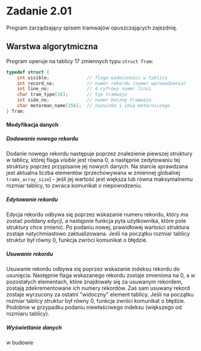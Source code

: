 # Zadanie 2.01
Program zarządzający spisem tramwajów opuszczających zajezdnię.

## Warstwa algorytmiczna
Program operuje na tablicy 17 zmiennych typu `struct Tram`:

```c
typedef struct {
    int visible;              // flaga widoczności w tablicy
    int record_no;            // numer rekordu (numer wprowadzenia)
    int line_no;              // 4-cyfrowy numer linii
    char tram_type[16];       // typ tramwaju
    int side_no;              // numer boczny tramwaju
    char motorman_name[256];  // nazwisko i imię motorniczego
} Tram;
```

#### Modyfikacja danych
##### Dodawanie nowego rekordu
Dodanie nowego rekordu następuje poprzez znalezienie piewszej struktury w tablicy, której flaga *visible* jest równa 0, a następnie zedytowaniu tej struktury poprzez przypisanie jej nowych danych. Na starcie sprawdzana jest aktualna liczba elementów (przechowywana w zmiennej globalnej `trams_array_size`) - jeśli jej wartość jest większa lub równa maksymalnemu rozmiar tablicy, to zwraca komunikat o niepowodzeniu.

##### Edytowanie rekordu
Edycja rekordu odbywa się poprzez wskazanie numeru rekordu, który ma zostać poddany edycji, a następnie funkcja pyta użytkownika, które pole struktury chce zmienić. Po podaniu nowej, prawidłowej wartości struktura zostaje natychmiastowo zaktualizowana. Jeśli na początku rozmiar tablicy struktur był równy 0, funkcja zwróci komunikat o błędzie.

##### Usuwanie rekordu
Usuwanie rekordu odbywa się poprzez wskazanie indeksu rekordu do usunięcia. Następnie flaga wskazanego rekordu zostaje zmieniona na 0, a w pozostałych elementach, które znajdowały się za usuwanym rekordem, zostają zdekrementowane ich numery rekordów. Zaś sam usuwany rekord zostaje wyrzucony za ostatni "widoczny" element tablicy. Jeśli na początku rozmiar tablicy struktur był równy 0, funkcja zwróci komunikat o błędzie. Podobnie w przypadku podaniu niewłaściwego indeksu (większego od rozmiaru tablicy).

##### Wyświetlanie danych
w budowie
